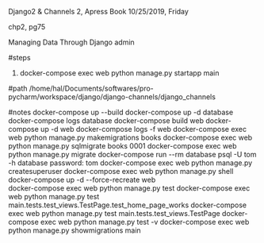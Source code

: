 Django2 & Channels 2, Apress Book
10/25/2019, Friday 

chp2, pg75

Managing Data Through Django admin

#steps
1. docker-compose exec web python manage.py startapp main 

#path
/home/hal/Documents/softwares/pro-pycharm/workspace/django/django-channels/django_channels

#notes
docker-compose up --build
docker-compose up -d database 
docker-compose logs database 
docker-compose build web 
docker-compose up -d web 
docker-compose logs -f web 
docker-compose exec web python manage.py makemigrations books
docker-compose exec web python manage.py sqlmigrate books 0001 
docker-compose exec web python manage.py migrate
docker-compose run --rm database psql -U tom -h database
		password: tom
docker-compose exec web python manage.py createsuperuser
docker-compose exec web python manage.py shell
docker-compose up -d --force-recreate web  
docker-compose exec web python manage.py test
docker-compose exec web python manage.py test main.tests.test_views.TestPage.test_home_page_works
docker-compose exec web python manage.py test main.tests.test_views.TestPage
docker-compose exec web python manage.py test -v 
docker-compose exec web python manage.py showmigrations main
